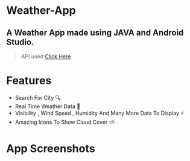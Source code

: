 # Weather-App
## A Weather App made using JAVA and Android Studio.
> API used <a id="raw-url" href="https://openweathermap.org/current">Click Here</a> 
# Features
- Search For City 🔍
- Real Time Weather Data 🌄
- Visibility , Wind Speed , Humidity And Many More Data To Display ⚡
- Amazing Icons To Show Cloud Cover ⛅
# App Screenshots

